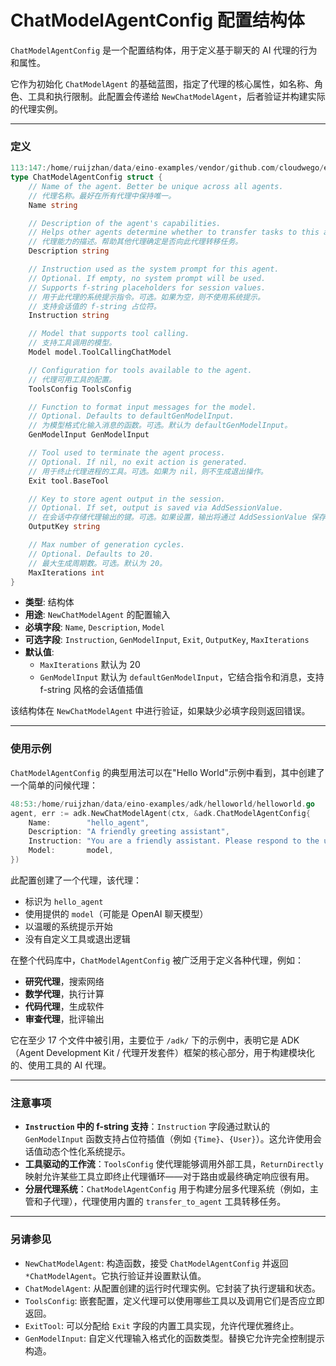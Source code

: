 # ChatModelAgentConfig 配置结构体

`ChatModelAgentConfig` 是一个配置结构体，用于定义基于聊天的 AI 代理的行为和属性。

它作为初始化 `ChatModelAgent` 的基础蓝图，指定了代理的核心属性，如名称、角色、工具和执行限制。此配置会传递给 `NewChatModelAgent`，后者验证并构建实际的代理实例。

---

### 定义

```go
113:147:/home/ruijzhan/data/eino-examples/vendor/github.com/cloudwego/eino/adk/chatmodel.go
type ChatModelAgentConfig struct {
	// Name of the agent. Better be unique across all agents.
	// 代理名称。最好在所有代理中保持唯一。
	Name string

	// Description of the agent's capabilities.
	// Helps other agents determine whether to transfer tasks to this agent.
	// 代理能力的描述。帮助其他代理确定是否向此代理转移任务。
	Description string

	// Instruction used as the system prompt for this agent.
	// Optional. If empty, no system prompt will be used.
	// Supports f-string placeholders for session values.
	// 用于此代理的系统提示指令。可选。如果为空，则不使用系统提示。
	// 支持会话值的 f-string 占位符。
	Instruction string

	// Model that supports tool calling.
	// 支持工具调用的模型。
	Model model.ToolCallingChatModel

	// Configuration for tools available to the agent.
	// 代理可用工具的配置。
	ToolsConfig ToolsConfig

	// Function to format input messages for the model.
	// Optional. Defaults to defaultGenModelInput.
	// 为模型格式化输入消息的函数。可选。默认为 defaultGenModelInput。
	GenModelInput GenModelInput

	// Tool used to terminate the agent process.
	// Optional. If nil, no exit action is generated.
	// 用于终止代理进程的工具。可选。如果为 nil，则不生成退出操作。
	Exit tool.BaseTool

	// Key to store agent output in the session.
	// Optional. If set, output is saved via AddSessionValue.
	// 在会话中存储代理输出的键。可选。如果设置，输出将通过 AddSessionValue 保存。
	OutputKey string

	// Max number of generation cycles.
	// Optional. Defaults to 20.
	// 最大生成周期数。可选。默认为 20。
	MaxIterations int
}
```

- **类型**: 结构体
- **用途**: `NewChatModelAgent` 的配置输入
- **必填字段**: `Name`, `Description`, `Model`
- **可选字段**: `Instruction`, `GenModelInput`, `Exit`, `OutputKey`, `MaxIterations`
- **默认值**:
  - `MaxIterations` 默认为 20
  - `GenModelInput` 默认为 `defaultGenModelInput`，它结合指令和消息，支持 f-string 风格的会话值插值

该结构体在 `NewChatModelAgent` 中进行验证，如果缺少必填字段则返回错误。

---

### 使用示例

`ChatModelAgentConfig` 的典型用法可以在"Hello World"示例中看到，其中创建了一个简单的问候代理：

```go
48:53:/home/ruijzhan/data/eino-examples/adk/helloworld/helloworld.go
agent, err := adk.NewChatModelAgent(ctx, &adk.ChatModelAgentConfig{
	Name:        "hello_agent",
	Description: "A friendly greeting assistant",
	Instruction: "You are a friendly assistant. Please respond to the user in a warm tone.",
	Model:       model,
})
```

此配置创建了一个代理，该代理：
- 标识为 `hello_agent`
- 使用提供的 `model`（可能是 OpenAI 聊天模型）
- 以温暖的系统提示开始
- 没有自定义工具或退出逻辑

在整个代码库中，`ChatModelAgentConfig` 被广泛用于定义各种代理，例如：
- **研究代理**，搜索网络
- **数学代理**，执行计算
- **代码代理**，生成软件
- **审查代理**，批评输出

它在至少 17 个文件中被引用，主要位于 `/adk/` 下的示例中，表明它是 ADK（Agent Development Kit / 代理开发套件）框架的核心部分，用于构建模块化的、使用工具的 AI 代理。

---

### 注意事项

- **`Instruction` 中的 f-string 支持**：`Instruction` 字段通过默认的 `GenModelInput` 函数支持占位符插值（例如 `{Time}`、`{User}`）。这允许使用会话值动态个性化系统提示。
- **工具驱动的工作流**：`ToolsConfig` 使代理能够调用外部工具，`ReturnDirectly` 映射允许某些工具立即终止代理循环——对于路由或最终确定响应很有用。
- **分层代理系统**：`ChatModelAgentConfig` 用于构建分层多代理系统（例如，主管和子代理），代理使用内置的 `transfer_to_agent` 工具转移任务。

---

### 另请参见

- `NewChatModelAgent`: 构造函数，接受 `ChatModelAgentConfig` 并返回 `*ChatModelAgent`。它执行验证并设置默认值。
- `ChatModelAgent`: 从配置创建的运行时代理实例。它封装了执行逻辑和状态。
- `ToolsConfig`: 嵌套配置，定义代理可以使用哪些工具以及调用它们是否应立即返回。
- `ExitTool`: 可以分配给 `Exit` 字段的内置工具实现，允许代理优雅终止。
- `GenModelInput`: 自定义代理输入格式化的函数类型。替换它允许完全控制提示构造。